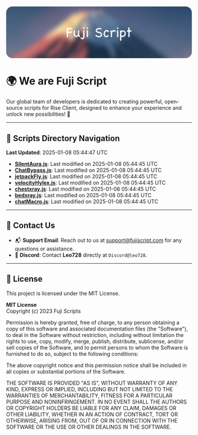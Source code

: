 ![Banner](.github/b.webp)

# 🌍 **We are Fuji Script**

Our global team of developers is dedicated to creating powerful, open-source scripts for Rise Client, designed to enhance your experience and unlock new possibilities! 🌟

---
<!-- SCRIPTS_NAVIGATION_START -->
## 📂 **Scripts Directory Navigation**

**Last Updated**: 2025-01-08 05:44:47 UTC

- **[SilentAura.js](scripts/SilentAura.js)**: Last modified on 2025-01-08 05:44:45 UTC
- **[ChatBypass.js](scripts/ChatBypass.js)**: Last modified on 2025-01-08 05:44:45 UTC
- **[jetpackFly.js](scripts/jetpackFly.js)**: Last modified on 2025-01-08 05:44:45 UTC
- **[velocityHylex.js](scripts/velocityHylex.js)**: Last modified on 2025-01-08 05:44:45 UTC
- **[chestxray.js](scripts/chestxray.js)**: Last modified on 2025-01-08 05:44:45 UTC
- **[bedxray.js](scripts/bedxray.js)**: Last modified on 2025-01-08 05:44:45 UTC
- **[chatMacro.js](scripts/chatMacro.js)**: Last modified on 2025-01-08 05:44:45 UTC

<!-- SCRIPTS_NAVIGATION_END -->

---

## 💬 **Contact Us**  
- 📬 **Support Email**: Reach out to us at [support@fujiscript.com](mailto:support@fujiscript.com) for any questions or assistance.  
- 💬 **Discord**: Contact **Leo728** directly at `Discord@leo728`.

---

## 📜 **License**

This project is licensed under the MIT License.  

**MIT License**  
Copyright (c) 2023 Fuji Scripts  

Permission is hereby granted, free of charge, to any person obtaining a copy of this software and associated documentation files (the "Software"), to deal in the Software without restriction, including without limitation the rights to use, copy, modify, merge, publish, distribute, sublicense, and/or sell copies of the Software, and to permit persons to whom the Software is furnished to do so, subject to the following conditions:  

The above copyright notice and this permission notice shall be included in all copies or substantial portions of the Software.  

THE SOFTWARE IS PROVIDED "AS IS", WITHOUT WARRANTY OF ANY KIND, EXPRESS OR IMPLIED, INCLUDING BUT NOT LIMITED TO THE WARRANTIES OF MERCHANTABILITY, FITNESS FOR A PARTICULAR PURPOSE AND NONINFRINGEMENT. IN NO EVENT SHALL THE AUTHORS OR COPYRIGHT HOLDERS BE LIABLE FOR ANY CLAIM, DAMAGES OR OTHER LIABILITY, WHETHER IN AN ACTION OF CONTRACT, TORT OR OTHERWISE, ARISING FROM, OUT OF OR IN CONNECTION WITH THE SOFTWARE OR THE USE OR OTHER DEALINGS IN THE SOFTWARE.  
